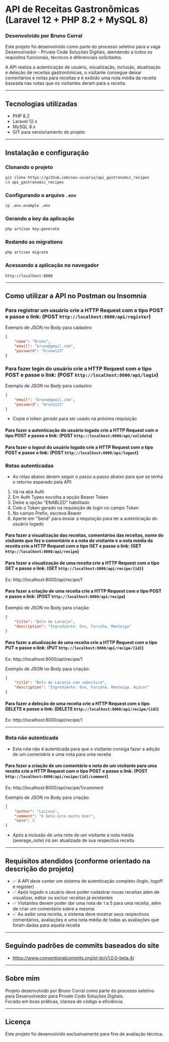 # API de Receitas Gastronômicas (Laravel 12 + PHP 8.2 + MySQL 8)

### Desenvolvido por Bruno Corral

Este projeto foi desenvolvido como parte do processo seletivo para a vaga Desenvolvedor - Private Code Soluções Digitais, atendendo a todos os requisitos funcionais, técnicos e diferenciais solicitados.

A API realiza a autenticação de usuário, visualização, inclusão, atualização e deleção de receitas gastronômicas, o visitante consegue deixar comentários e notas para receitas e é exibido uma nota média da receita baseada nas notas que os visitantes deram para a receita.

---

## Tecnologias utilizadas

- PHP 8.2
- Laravel 12.x
- MySQL 8.x
- GIT para versionamento do projeto

---

## Instalação e configuração

### Clonando o projeto
```bash
git clone https://github.com/seu-usuario/api_gastronomic_recipes
cd api_gastronomic_recipes
```

### Configurando o arquivo `.env`
```bash
cp .env.example .env
```

### Gerando a key da aplicação
```bash
php artisan key:generate
```

### Rodando as migrations
```bash
php artisan migrate
```

### Acessando a aplicação no navegador
```
http://localhost:8000
```

---

## Como utilizar a API no Postman ou Insomnia

### Para registrar um usuário crie a HTTP Request com o tipo POST e passe o link: (POST `http://localhost:8000/api/register`)
Exemplo de JSON no Body para cadastro:
```json
{
	"name": "Bruno",
	"email": "bruno@gmail.com",
	"password": "bruno123"
}
```

### Para fazer login do usuário crie a HTTP Request com o tipo POST e passe o link: (POST `http://localhost:8000/api/login`)
Exemplo de JSON no Body para cadastro:
```json
{
	"email": "bruno@gmail.com",
	"password": "bruno123"
}
```

- Copie o token gerado para ser usado na próxima requisição

#### Para fazer a autenticação do usuário logado crie a HTTP Request com o tipo POST e passe o link: (POST `http://localhost:8000/api/validate`)

#### Para fazer o logout do usuário logado crie a HTTP Request com o tipo POST e passe o link: (POST `http://localhost:8000/api/logout`)

### Rotas autenticadas
- As rotas abaixo devem seguir o passo a passo abaixo para que se tenha o retorno esperado pela API:

1. Vá na aba Auth
2. Em Auth Types escolha a opção Bearer Token
3. Deixe a opção "ENABLED" habilitado
4. Cole o Token gerado na requisição de login no campo Token
5. No campo Prefix, escreva Bearer
6. Aperte em "Send" para enviar a requisição para ter a autenticação do usuário logado

#### Para fazer a visualização das receitas, comentários das receitas, nome do visitante que fez o comentário e a nota do visitante e a nota média da receita crie a HTTP Request com o tipo GET e passe o link: (GET `http://localhost:8000/api/recipe`)

#### Para fazer a visualização de uma receita crie a HTTP Request com o tipo GET e passe o link: (GET `http://localhost:8000/api/recipe/{id}`)
Ex: http://localhost:8000/api/recipe/1

#### Para fazer a criação de uma receita crie a HTTP Request com o tipo POST e passe o link: (POST `http://localhost:8000/api/recipe`)
Exemplo de JSON no Body para criação:
```json
{
	"title": "Bolo de Laranja",
	"description": "Ingrediente: Ovo, Farinha, Manteiga"
}
```

#### Para fazer a atualização de uma receita crie a HTTP Request com o tipo PUT e passe o link: (PUT `http://localhost:8000/api/recipe/{id}`)
Ex: http://localhost:8000/api/recipe/1

Exemplo de JSON no Body para criação:
```json
{
	"title": "Bolo de Laranja com cobertura",
	"description": "Ingrediente: Ovo, Farinha, Manteiga, Açúcar"
}
```

#### Para fazer a deleção de uma receita crie a HTTP Request com o tipo DELETE e passe o link: (DELETE `http://localhost:8000/api/recipe/{id}`)
Ex: http://localhost:8000/api/recipe/1

---

### Rota não autenticada

- Esta rota não é autenticada para que o visitante consiga fazer a adição de um comentário e uma nota para uma receita

#### Para fazer a criação de um comentário e nota de um visitante para uma receita crie a HTTP Request com o tipo POST e passe o link: (POST `http://localhost:8000/api/recipe/{id}/comment`)
Ex: http://localhost:8000/api/recipe/1/comment

Exemplo de JSON no Body para criação:
```json
{
	"author": "Luciano",
	"comment": "O bolo está muito bom!",
	"note": 5
}
```

- Após a inclusão de uma nota de um visitante a nota média (average_note) irá ser atualizada de sua respectiva receita

---

## Requisitos atendidos (conforme orientado na descrição do projeto)
- ✅ A API deve conter um sistema de autenticação completo (login, logoff e register)
- ✅ Após logado o usuário deve poder cadastrar novas receitas além de visualizar, editar ou excluir receitas já existentes
- ✅ Visitantes devem poder dar uma nota de 1 a 5 para uma receita, além de criar um comentário sobre a mesma
- ✅ Ao exibir uma receita, o sistema deve mostrar seus respectivos comentários, avaliações e uma nota média de todas as avaliações que foram dadas para aquela receita

---

## Seguindo padrões de commits baseados do site
* https://www.conventionalcommits.org/pt-br/v1.0.0-beta.4/

---

## Sobre mim

Projeto desenvolvido por Bruno Corral como parte do processo seletivo para Desenvolvedor para Private Code Soluções Digitais.  
Focado em boas práticas, clareza de código e eficiência.

---

## Licença
Este projeto foi desenvolvido exclusivamente para fins de avaliação técnica.